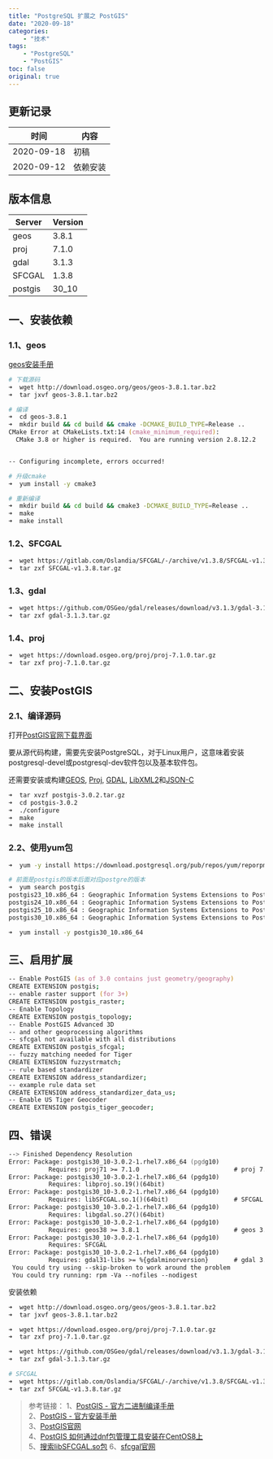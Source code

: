 ```yaml
---
title: "PostgreSQL 扩展之 PostGIS"
date: "2020-09-18"
categories:
    - "技术"
tags:
    - "PostgreSQL"
    - "PostGIS"
toc: false
original: true
---
```


## 更新记录

| 时间       | 内容     |
| ---------- | -------- |
| 2020-09-18 | 初稿     |
| 2020-09-12 | 依赖安装 |

## 版本信息

| Server  | Version |
| ------- | ------- |
| geos    | 3.8.1   |
| proj    | 7.1.0   |
| gdal    | 3.1.3   |
| SFCGAL  | 1.3.8   |
| postgis | 30_10   |

## 一、安装依赖

### 1.1、geos

[geos安装手册](https://gitlab.com/geos/libgeos/-/blob/master/INSTALL)  

``` zsh
# 下载源码
➜  wget http://download.osgeo.org/geos/geos-3.8.1.tar.bz2
➜  tar jxvf geos-3.8.1.tar.bz2

# 编译
➜  cd geos-3.8.1
➜  mkdir build && cd build && cmake -DCMAKE_BUILD_TYPE=Release ..
CMake Error at CMakeLists.txt:14 (cmake_minimum_required):
  CMake 3.8 or higher is required.  You are running version 2.8.12.2


-- Configuring incomplete, errors occurred!

# 升级cmake
➜  yum install -y cmake3

# 重新编译
➜  mkdir build && cd build && cmake3 -DCMAKE_BUILD_TYPE=Release ..
➜  make
➜  make install
```

### 1.2、SFCGAL

``` zsh
➜  wget https://gitlab.com/Oslandia/SFCGAL/-/archive/v1.3.8/SFCGAL-v1.3.8.tar.gz
➜  tar zxf SFCGAL-v1.3.8.tar.gz


```

### 1.3、gdal

``` zsh
➜  wget https://github.com/OSGeo/gdal/releases/download/v3.1.3/gdal-3.1.3.tar.gz
➜  tar zxf gdal-3.1.3.tar.gz
```

### 1.4、proj

``` zsh
➜  wget https://download.osgeo.org/proj/proj-7.1.0.tar.gz
➜  tar zxf proj-7.1.0.tar.gz
```

## 二、安装PostGIS

### 2.1、编译源码

打开[PostGIS官网下载界面](http://www.postgis.net/source/)

要从源代码构建，需要先安装PostgreSQL，对于Linux用户，这意味着安装postgresql-devel或postgresql-dev软件包以及基本软件包。

还需要安装或构建[GEOS](http://trac.osgeo.org/geos), [Proj](https://proj.org/), [GDAL](http://gdal.org/), [LibXML2](http://www.xmlsoft.org/)和[JSON-C](https://github.com/json-c/json-c)

``` zsh
➜  tar xvzf postgis-3.0.2.tar.gz
➜  cd postgis-3.0.2
➜  ./configure
➜  make
➜  make install
```

### 2.2、使用yum包

``` zsh
➜  yum -y install https://download.postgresql.org/pub/repos/yum/reporpms/EL-7-x86_64/pgdg-redhat-repo-latest.noarch.rpm

# 前面是postgis的版本后面对应postgre的版本
➜  yum search postgis
postgis23_10.x86_64 : Geographic Information Systems Extensions to PostgreSQL
postgis24_10.x86_64 : Geographic Information Systems Extensions to PostgreSQL
postgis25_10.x86_64 : Geographic Information Systems Extensions to PostgreSQL
postgis30_10.x86_64 : Geographic Information Systems Extensions to PostgreSQL

➜  yum install -y postgis30_10.x86_64
```

## 三、启用扩展

``` zsh
-- Enable PostGIS (as of 3.0 contains just geometry/geography)
CREATE EXTENSION postgis;
-- enable raster support (for 3+)
CREATE EXTENSION postgis_raster;
-- Enable Topology
CREATE EXTENSION postgis_topology;
-- Enable PostGIS Advanced 3D
-- and other geoprocessing algorithms
-- sfcgal not available with all distributions
CREATE EXTENSION postgis_sfcgal;
-- fuzzy matching needed for Tiger
CREATE EXTENSION fuzzystrmatch;
-- rule based standardizer
CREATE EXTENSION address_standardizer;
-- example rule data set
CREATE EXTENSION address_standardizer_data_us;
-- Enable US Tiger Geocoder
CREATE EXTENSION postgis_tiger_geocoder;
```

## 四、错误

``` zsh
--> Finished Dependency Resolution
Error: Package: postgis30_10-3.0.2-1.rhel7.x86_64 (pgdg10)
           Requires: proj71 >= 7.1.0                          # proj 7.1.0
Error: Package: postgis30_10-3.0.2-1.rhel7.x86_64 (pgdg10)
           Requires: libproj.so.19()(64bit)
Error: Package: postgis30_10-3.0.2-1.rhel7.x86_64 (pgdg10)
           Requires: libSFCGAL.so.1()(64bit)                  # SFCGAL
Error: Package: postgis30_10-3.0.2-1.rhel7.x86_64 (pgdg10)
           Requires: libgdal.so.27()(64bit)
Error: Package: postgis30_10-3.0.2-1.rhel7.x86_64 (pgdg10)
           Requires: geos38 >= 3.8.1                          # geos 3.8.1
Error: Package: postgis30_10-3.0.2-1.rhel7.x86_64 (pgdg10)
           Requires: SFCGAL
Error: Package: postgis30_10-3.0.2-1.rhel7.x86_64 (pgdg10)
           Requires: gdal31-libs >= %{gdalminorversion}       # gdal 3.1 以上版本
 You could try using --skip-broken to work around the problem
 You could try running: rpm -Va --nofiles --nodigest
```

安装依赖

``` zsh
➜  wget http://download.osgeo.org/geos/geos-3.8.1.tar.bz2
➜  tar jxvf geos-3.8.1.tar.bz2

➜  wget https://download.osgeo.org/proj/proj-7.1.0.tar.gz
➜  tar zxf proj-7.1.0.tar.gz

➜  wget https://github.com/OSGeo/gdal/releases/download/v3.1.3/gdal-3.1.3.tar.gz
➜  tar zxf gdal-3.1.3.tar.gz

# SFCGAL
➜  wget https://gitlab.com/Oslandia/SFCGAL/-/archive/v1.3.8/SFCGAL-v1.3.8.tar.gz
➜  tar zxf SFCGAL-v1.3.8.tar.gz
```

> 参考链接：
> 1、[PostGIS - 官方二进制编译手册](http://www.postgis.net/source/)  
> 2、[PostGIS - 官方安装手册](http://www.postgis.net/install/)  
> 3、[PostGIS官网](http://www.postgis.org/)  
> 4、[PostGIS 如何通过dnf包管理工具安装在CentOS8上](https://people.planetpostgresql.org/devrim/index.php?/archives/102-Installing-PostGIS-3.0-and-PostgreSQL-12-on-CentOS-8.html)  
> 5、[搜索libSFCGAL.so包](https://rpm.pbone.net/index.php3/stat/3/srodzaj/1/search/libSFCGAL.so.1%28%29%2864bit%29)
> 6、[sfcgal官网](http://www.sfcgal.org/)
>